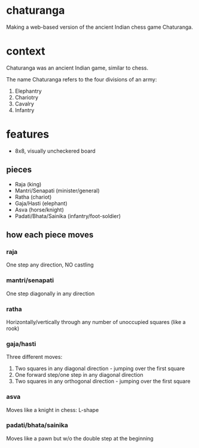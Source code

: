 # chaturanga
Making a web-based version of the ancient Indian chess game Chaturanga. 

# context
Chaturanga was an ancient Indian game, similar to chess. 

The name Chaturanga refers to the four divisions of an army:
1. Elephantry
2. Chariotry
3. Cavalry
4. Infantry

# features
* 8x8, visually uncheckered board
## pieces
* Raja (king)
* Mantri/Senapati (minister/general)
* Ratha (chariot)
* Gaja/Hasti (elephant)
* Asva (horse/knight)
* Padati/Bhata/Sainika (infantry/foot-soldier)

## how each piece moves
### raja
One step any direction, NO castling
### mantri/senapati
One step diagonally in any direction
### ratha
Horizontally/vertically through any number of unoccupied squares (like a rook)
### gaja/hasti
Three different moves:
1. Two squares in any diagonal direction - jumping over the first square
2. One forward step/one step in any diagonal direction
3. Two squares in any orthogonal direction - jumping over the first square
### asva
Moves like a knight in chess: L-shape
### padati/bhata/sainika 
Moves like a pawn but w/o the double step at the beginning
